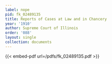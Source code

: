 ```yaml
---
label: nope
pid: fk_02489135
title: Reports of Cases at Law and in Chancery
year: '1910'
author: Supreme Court of Illinois
order: '088'
layout: single
collection: documents
---
```



{{< embed-pdf url=/pdfs/fk_02489135.pdf >}}